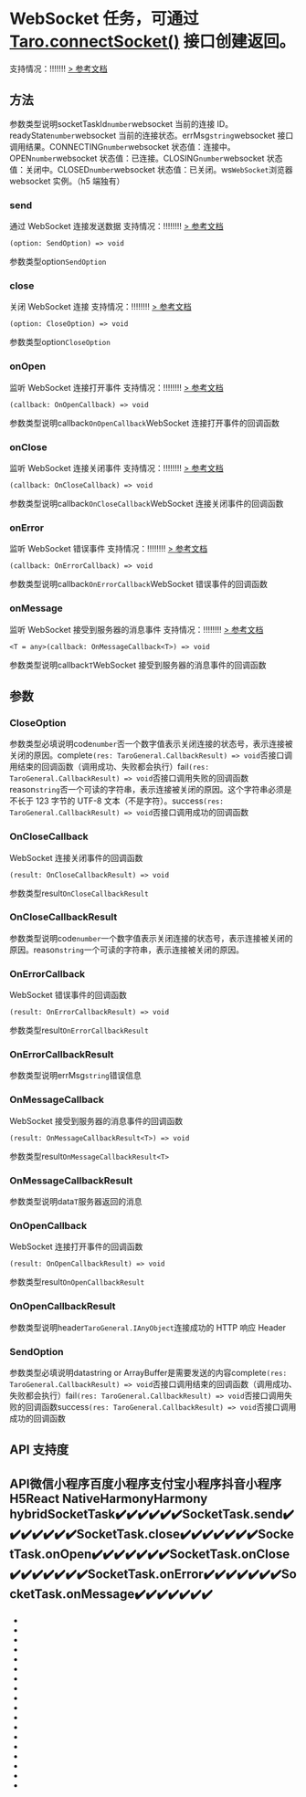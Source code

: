 # WebSocket 任务，可通过 [Taro.connectSocket()](SocketTask.html) 接口创建返回。
支持情况：!!!!!!!
[> 参考文档
](https://developers.weixin.qq.com/miniprogram/dev/api/network/websocket/SocketTask.html)
## 方法[​](SocketTask.html#方法)
参数类型说明socketTaskId`number`websocket 当前的连接 ID。readyState`number`websocket 当前的连接状态。errMsg`string`websocket 接口调用结果。CONNECTING`number`websocket 状态值：连接中。OPEN`number`websocket 状态值：已连接。CLOSING`number`websocket 状态值：关闭中。CLOSED`number`websocket 状态值：已关闭。ws`WebSocket`浏览器 websocket 实例。（h5 端独有）
### send[​](SocketTask.html#send)
通过 WebSocket 连接发送数据
支持情况：!!!!!!!!
[> 参考文档
](https://developers.weixin.qq.com/miniprogram/dev/api/network/websocket/SocketTask.send.html)
```tsx
(option: SendOption) => void
```
参数类型option`SendOption`
### close[​](SocketTask.html#close)
关闭 WebSocket 连接
支持情况：!!!!!!!!
[> 参考文档
](https://developers.weixin.qq.com/miniprogram/dev/api/network/websocket/SocketTask.close.html)
```tsx
(option: CloseOption) => void
```
参数类型option`CloseOption`
### onOpen[​](SocketTask.html#onopen)
监听 WebSocket 连接打开事件
支持情况：!!!!!!!!
[> 参考文档
](https://developers.weixin.qq.com/miniprogram/dev/api/network/websocket/SocketTask.onOpen.html)
```tsx
(callback: OnOpenCallback) => void
```
参数类型说明callback`OnOpenCallback`WebSocket 连接打开事件的回调函数
### onClose[​](SocketTask.html#onclose)
监听 WebSocket 连接关闭事件
支持情况：!!!!!!!!
[> 参考文档
](https://developers.weixin.qq.com/miniprogram/dev/api/network/websocket/SocketTask.onClose.html)
```tsx
(callback: OnCloseCallback) => void
```
参数类型说明callback`OnCloseCallback`WebSocket 连接关闭事件的回调函数
### onError[​](SocketTask.html#onerror)
监听 WebSocket 错误事件
支持情况：!!!!!!!!
[> 参考文档
](https://developers.weixin.qq.com/miniprogram/dev/api/network/websocket/SocketTask.onError.html)
```tsx
(callback: OnErrorCallback) => void
```
参数类型说明callback`OnErrorCallback`WebSocket 错误事件的回调函数
### onMessage[​](SocketTask.html#onmessage)
监听 WebSocket 接受到服务器的消息事件
支持情况：!!!!!!!!
[> 参考文档
](https://developers.weixin.qq.com/miniprogram/dev/api/network/websocket/SocketTask.onMessage.html)
```tsx
<T = any>(callback: OnMessageCallback<T>) => void
```
参数类型说明callback`T`WebSocket 接受到服务器的消息事件的回调函数
## 参数[​](SocketTask.html#参数)
### CloseOption[​](SocketTask.html#closeoption)
参数类型必填说明code`number`否一个数字值表示关闭连接的状态号，表示连接被关闭的原因。complete`(res: TaroGeneral.CallbackResult) => void`否接口调用结束的回调函数（调用成功、失败都会执行）fail`(res: TaroGeneral.CallbackResult) => void`否接口调用失败的回调函数reason`string`否一个可读的字符串，表示连接被关闭的原因。这个字符串必须是不长于 123 字节的 UTF-8 文本（不是字符）。success`(res: TaroGeneral.CallbackResult) => void`否接口调用成功的回调函数
### OnCloseCallback[​](SocketTask.html#onclosecallback)
WebSocket 连接关闭事件的回调函数
```tsx
(result: OnCloseCallbackResult) => void
```
参数类型result`OnCloseCallbackResult`
### OnCloseCallbackResult[​](SocketTask.html#onclosecallbackresult)
参数类型说明code`number`一个数字值表示关闭连接的状态号，表示连接被关闭的原因。reason`string`一个可读的字符串，表示连接被关闭的原因。
### OnErrorCallback[​](SocketTask.html#onerrorcallback)
WebSocket 错误事件的回调函数
```tsx
(result: OnErrorCallbackResult) => void
```
参数类型result`OnErrorCallbackResult`
### OnErrorCallbackResult[​](SocketTask.html#onerrorcallbackresult)
参数类型说明errMsg`string`错误信息
### OnMessageCallback[​](SocketTask.html#onmessagecallback)
WebSocket 接受到服务器的消息事件的回调函数
```tsx
(result: OnMessageCallbackResult<T>) => void
```
参数类型result`OnMessageCallbackResult<T>`
### OnMessageCallbackResult[​](SocketTask.html#onmessagecallbackresult)
参数类型说明data`T`服务器返回的消息
### OnOpenCallback[​](SocketTask.html#onopencallback)
WebSocket 连接打开事件的回调函数
```tsx
(result: OnOpenCallbackResult) => void
```
参数类型result`OnOpenCallbackResult`
### OnOpenCallbackResult[​](SocketTask.html#onopencallbackresult)
参数类型说明header`TaroGeneral.IAnyObject`连接成功的 HTTP 响应 Header
### SendOption[​](SocketTask.html#sendoption)
参数类型必填说明datastring or ArrayBuffer是需要发送的内容complete`(res: TaroGeneral.CallbackResult) => void`否接口调用结束的回调函数（调用成功、失败都会执行）fail`(res: TaroGeneral.CallbackResult) => void`否接口调用失败的回调函数success`(res: TaroGeneral.CallbackResult) => void`否接口调用成功的回调函数
## API 支持度[​](SocketTask.html#api-支持度)
API微信小程序百度小程序支付宝小程序抖音小程序H5React NativeHarmonyHarmony hybridSocketTask✔️✔️✔️✔️✔️✔️SocketTask.send✔️✔️✔️✔️✔️✔️✔️SocketTask.close✔️✔️✔️✔️✔️✔️✔️SocketTask.onOpen✔️✔️✔️✔️✔️✔️✔️SocketTask.onClose✔️✔️✔️✔️✔️✔️✔️SocketTask.onError✔️✔️✔️✔️✔️✔️✔️SocketTask.onMessage✔️✔️✔️✔️✔️✔️✔️
- 

- 
- 
- 
- 
- 
- 

- 

- 
- 
- 
- 
- 
- 
- 
- 
- 
- 

-
